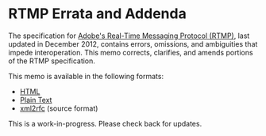 RTMP Errata and Addenda
=======================
The specification for [Adobe's Real-Time Messaging Protocol (RTMP)][RTMP],
last updated in December 2012, contains errors, omissions, and ambiguities
that impede interoperation. This memo corrects, clarifies, and amends portions
of the RTMP specification.

This memo is available in the following formats:

* [HTML](rtmp-errata-addenda.html)
* [Plain Text](rtmp-errata-addenda.txt)
* [xml2rfc](rtmp-errata-addenda.xml) (source format)

This is a work-in-progress. Please check back for updates.

  [RTMP]: https://rtmp.veriskope.com/docs/spec/
